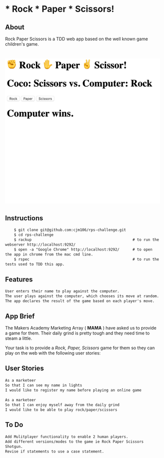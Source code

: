 # * Rock * Paper * Scissors!


About
-------
Rock Paper Scissors is a TDD web app based on the well known game children's game.

# ![rps_view](img/rps_view.png)


Instructions
-------


```
    $ git clone git@github.com:cjm106/rps-challenge.git
    $ cd rps-challenge
    $ rackup                                              # to run the webserver http://localhost:9292/
    $ open -a "Google Chrome" http://localhost:9292/      # to open the app in chrome from the mac cmd line.
    $ rspec                                               # to run the tests used to TDD this app.

```


Features
----
    User enters their name to play against the computer.
    The user plays against the computer, which chooses its move at random.
    The app declares the result of the game based on each player's move.


App Brief
----

The Makers Academy Marketing Array ( **MAMA** ) have asked us to provide a game for them. Their daily grind is pretty tough and they need time to steam a little.

Your task is to provide a _Rock, Paper, Scissors_ game for them so they can play on the web with the following user stories:

User Stories
----
```
As a marketeer
So that I can see my name in lights
I would like to register my name before playing an online game

As a marketeer
So that I can enjoy myself away from the daily grind
I would like to be able to play rock/paper/scissors
```

To Do
----
    Add Mulitplayer functionality to enable 2 human players.
    Add different versions/modes to the game ie Rock Paper Scissors Shotgun.
    Revise if statements to use a case statement.
